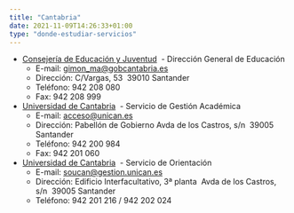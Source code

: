 ```yaml
---
title: "Cantabria"
date: 2021-11-09T14:26:33+01:00
type: "donde-estudiar-servicios"
---
```

<ul>
<li><a title="Enlace externo, se abre en ventana nueva" href="http://www.ceyjcantabria.com/" rel="external" target="_blank">Consejer&iacute;a de Educaci&oacute;n y Juventud<i class="icon fas fa-external-link-alt"></i></a>&nbsp;<img alt="" src="http://www.mecd.gob.es/docroot/fckeditor/images/smiley/mepsyd-ico/ico-internet.gif" /><span>&nbsp;</span>- Direcci&oacute;n General de Educaci&oacute;n
<ul>
<li>E-mail:<span>&nbsp;</span><a href="mailto:gimon_ma@gobcantabria.es">gimon_ma@gobcantabria.es</a>&nbsp;<img alt="" src="http://www.mecd.gob.es/docroot/fckeditor/images/smiley/mepsyd-ico/ico-mail.gif" />&nbsp;</li>
<li>Direcci&oacute;n: C/Vargas, 53&nbsp; 39010 Santander</li>
<li>Tel&eacute;fono: 942 208 080</li>
<li>Fax: 942 208 999</li>
</ul>
</li>
<li><a title="Enlace externo, se abre en ventana nueva" href="http://www.unican.es/" rel="external" target="_blank">Universidad de Cantabria<i class="icon fas fa-external-link-alt"></i></a>&nbsp;<img alt="" src="http://www.mecd.gob.es/docroot/fckeditor/images/smiley/mepsyd-ico/ico-internet.gif" /><span>&nbsp;</span>- Servicio de Gesti&oacute;n Acad&eacute;mica
<ul>
<li>E-mail:<span>&nbsp;</span><a href="mailto:acceso@unican.es">acceso@unican.es</a>&nbsp;<img alt="" src="http://www.mecd.gob.es/docroot/fckeditor/images/smiley/mepsyd-ico/ico-mail.gif" />&nbsp;</li>
<li>Direcci&oacute;n: Pabell&oacute;n de Gobierno Avda de los Castros, s/n&nbsp; 39005 Santander</li>
<li>Tel&eacute;fono: 942 200 984</li>
<li>Fax: 942 201 060</li>
</ul>
</li>
<li><a title="Enlace externo, se abre en ventana nueva" href="http://www.unican.es/" rel="external" target="_blank">Universidad de Cantabria<i class="icon fas fa-external-link-alt"></i></a>&nbsp;<img alt="" src="http://www.mecd.gob.es/docroot/fckeditor/images/smiley/mepsyd-ico/ico-internet.gif" /><span>&nbsp;</span>- Servicio de Orientaci&oacute;n
<ul>
<li>E-mail:<span>&nbsp;</span><a href="mailto:soucan@gestion.unican.es">soucan@gestion.unican.es</a></li>
<li>Direcci&oacute;n: Edificio Interfacultativo, 3&ordf; planta&nbsp; Avda de los Castros, s/n&nbsp; 39005 Santander</li>
<li>Tel&eacute;fono: 942 201 216 / 942 202 024</li>
</ul>
</li>
</ul>